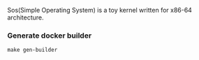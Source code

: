 Sos(Simple Operating System) is a toy kernel written for x86-64 architecture.

### Generate docker builder
```
make gen-builder
```

